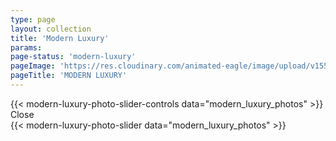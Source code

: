 ```yaml
---
type: page
layout: collection
title: 'Modern Luxury'
params:
page-status: 'modern-luxury'
pageImage: 'https://res.cloudinary.com/animated-eagle/image/upload/v1552523176/OnPoint%20Custom%20Homes/emomedia.net-2.jpg'
pageTitle: 'MODERN LUXURY'
---
```


<div class="flex flex-wrap w-full">
    <div class='flex flex-wrap w-full items-center pt-5 z-50 slider-nav'>
        {{< modern-luxury-photo-slider-controls data="modern_luxury_photos" >}}
    </div>
</div>

<div class="bg-grey-lighter w-full py-5 mb-5 w-px h-px opacity-0 z-0 big-slide">
    <div class="w-full items-center text-5xl text-color-333 hover:text-color-818e9c hover:cursor-pointer close-this">Close<i class="text-4xl fas fa-times-circle"></i></div>
    <div class='slider'>
{{< modern-luxury-photo-slider data="modern_luxury_photos" >}}
    </div>
</div>